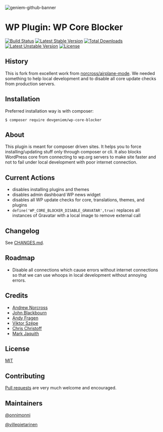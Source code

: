 ![geniem-github-banner](https://cloud.githubusercontent.com/assets/5691777/14319886/9ae46166-fc1b-11e5-9630-d60aa3dc4f9e.png)
# WP Plugin: WP Core Blocker
[![Build Status](https://travis-ci.org/devgeniem/wp-core-blocker.svg?branch=master)](https://travis-ci.org/devgeniem/wp-core-blocker) [![Latest Stable Version](https://poser.pugx.org/devgeniem/wp-core-blocker/v/stable)](https://packagist.org/packages/devgeniem/wp-core-blocker) [![Total Downloads](https://poser.pugx.org/devgeniem/wp-core-blocker/downloads)](https://packagist.org/packages/devgeniem/wp-core-blocker) [![Latest Unstable Version](https://poser.pugx.org/devgeniem/wp-core-blocker/v/unstable)](https://packagist.org/packages/devgeniem/wp-core-blocker) [![License](https://poser.pugx.org/devgeniem/wp-core-blocker/license)](https://packagist.org/packages/devgeniem/wp-core-blocker)

## History
This is fork from excellent work from [norcross/airplane-mode](https://github.com/norcross/airplane-mode/). We needed something to help local development and to disable all core update checks from production servers.

## Installation
Preferred installation way is with composer:
```
$ composer require devgeniem/wp-core-blocker
```

## About
This plugin is meant for composer driven sites. It helps you to force installing/updating stuff only through composer or cli. It also blocks WordPress core from connecting to wp.org servers to make site faster and not to fail under local development with poor internet connection.

## Current Actions
* disables installing plugins and themes
* disables admin dashboard WP news widget
* disables all WP update checks for core, translations, themes, and plugins
* `define('WP_CORE_BLOCKER_DISABLE_GRAVATAR',true)` replaces all instances of Gravatar with a local image to remove external call

## Changelog

See [CHANGES.md](CHANGES.md).

## Roadmap
* Disable all connections which cause errors without internet connections so that we can use whoops in local development without annoying errors.

## Credits
* [Andrew Norcross](https://github.com/norcross)
* [John Blackbourn](https://github.com/johnbillion)
* [Andy Fragen](https://github.com/afragen)
* [Viktor Szépe](https://github.com/szepeviktor)
* [Chris Christoff](https://github.com/chriscct7)
* [Mark Jaquith](https://github.com/markjaquith)

## License

[MIT](https://github.com/devgeniem/wp-core-blocker/blob/master/LICENSE)

## Contributing

[Pull requests](https://github.com/devgeniem/wp-core-blocker/pulls) are very much welcome and encouraged.

## Maintainers
[@onnimonni](https://github.com/onnimonni)

[@villepietarinen](https://github.com/villepietarinen)

